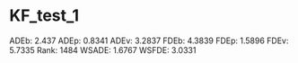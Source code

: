 # KF_test_1

ADEb: 2.437
ADEp: 0.8341
ADEv: 3.2837
FDEb: 4.3839
FDEp: 1.5896
FDEv: 5.7335
Rank: 1484
WSADE: 1.6767
WSFDE: 3.0331